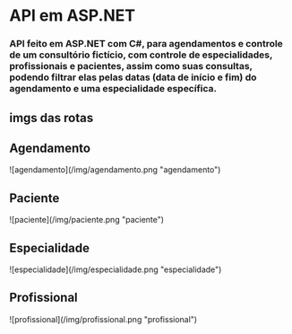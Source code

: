 # API em ASP.NET 

<h3>API feito em ASP.NET com C#, para agendamentos e controle de um consultório fictício, com controle de especialidades, profissionais e pacientes, assim como suas consultas, podendo filtrar elas pelas datas (data de início e fim) do agendamento e uma especialidade específica. </h3>

## imgs das rotas
<h2>Agendamento</h2>
![agendamento](/img/agendamento.png "agendamento")

<h2>Paciente</h2>
![paciente](/img/paciente.png "paciente")

<h2>Especialidade</h2>
![especialidade](/img/especialidade.png "especialidade")

<h2>Profissional</h2>
![profissional](/img/profissional.png "profissional")
<br>